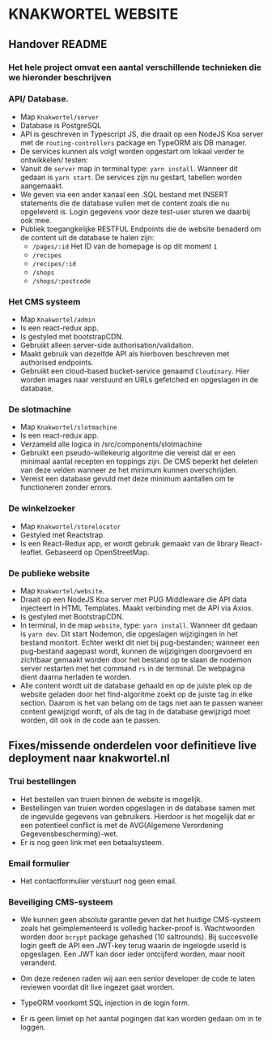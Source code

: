 # KNAKWORTEL WEBSITE

## Handover README

### Het hele project omvat een aantal verschillende technieken die we hieronder beschrijven

### API/ Database.
  - Map `Knakwortel/server`
  - Database is PostgreSQL 
  - API is geschreven in Typescript JS, die draait op een NodeJS Koa server met de `routing-controllers` package en TypeORM als DB manager.
  - De services kunnen als volgt worden opgestart om lokaal verder te ontwikkelen/ testen:
   - Vanuit de `server` map in terminal type: `yarn install`. Wanneer dit gedaan is `yarn start`. De services zijn nu gestart, tabellen worden aangemaakt. 
   - We geven via een ander kanaal een .SQL bestand met INSERT statements die de database vullen met de content zoals die nu opgeleverd is. Login gegevens voor deze test-user sturen we daarbij ook mee.
  - Publiek toegangkelijke RESTFUL Endpoints die de website benaderd om de content uit de database te halen zijn: 
    - `/pages/:id` Het ID van de homepage is op dit moment `1`
    - `/recipes`
    - `/recipes/:id`
    - `/shops`
    - `/shops/:postcode`
    
     
### Het CMS systeem
  - Map `Knakwortel/admin`
  - Is een react-redux app.
  - Is gestyled met bootstrapCDN.
  - Gebruikt alleen server-side authorisation/validation.
  - Maakt gebruik van dezelfde API als hierboven beschreven met authorised endpoints.
  - Gebruikt een cloud-based bucket-service genaamd `Cloudinary`. Hier worden images naar verstuurd en URLs gefetched en opgeslagen in de database.

### De slotmachine 
  - Map `Knakwortel/slotmachine`
  - Is een react-redux app.
  - Verzameld alle logica in /src/components/slotmachine
  - Gebruikt een pseudo-willekeurig algoritme die vereist dat er een minimaal aantal recepten en toppings zijn. De CMS beperkt het deleten van deze velden wanneer ze het minimum kunnen overschrijden.
  - Vereist een database gevuld met deze minimum aantallen om te functioneren zonder errors. 

### De winkelzoeker
  - Map `Knakwortel/storelocator`
  - Gestyled met Reactstrap. 
  - Is een React-Redux app, er wordt gebruik gemaakt van de library React-leaflet. Gebaseerd op OpenStreetMap. 


### De publieke website
- Map `Knakwortel/website`.
- Draait op een NodeJS Koa server met PUG Middleware die API data injecteert in HTML Templates. Maakt verbinding met de API via Axios.
- Is gestyled met BootstrapCDN.
- In terminal, in de map `website`, type: `yarn install`. Wanneer dit gedaan is `yarn dev`. Dit start Nodemon, die opgeslagen wijzigingen in het bestand monitort. Echter werkt dit niet bij pug-bestanden; wanneer een pug-bestand aagepast wordt, kunnen de wijzigingen doorgevoerd en zichtbaar gemaakt worden door het bestand op te slaan de nodemon server restarten met het command `rs` in de terminal. De webpagina dient daarna herladen te worden.
- Alle content wordt uit de database gehaald en op de juiste plek op de website geladen door het find-algoritme zoekt op de juiste tag in elke section. Daarom is het van belang om de tags niet aan te passen waneer content gewijzigd wordt, of als de tag in de database gewijzigd moet worden, dit ook in de code aan te passen. 

## Fixes/missende onderdelen voor definitieve live deployment naar knakwortel.nl

### Trui bestellingen
- Het bestellen van truien binnen de website is mogelijk. 
- Bestellingen van truien worden opgeslagen in de database samen met de ingevulde gegevens van gebruikers. Hierdoor is het mogelijk dat er een potentieel conflict is met de AVG(Algemene Verordening Gegevensbescherming)-wet. 
- Er is nog geen link met een betaalsysteem. 

### Email formulier
- Het contactformulier verstuurt nog geen email. 

### Beveiliging CMS-systeem
- We kunnen geen absolute garantie geven dat het huidige CMS-systeem zoals het geïmplementeerd is volledig hacker-proof is. Wachtwoorden worden door `bcrypt` package gehashed (10 saltrounds). Bij succesvolle login geeft de API een JWT-key terug waarin de ingelogde userId is opgeslagen. Een JWT kan door ieder ontcijferd worden, maar nooit veranderd. 
- Om deze redenen raden wij aan een senior developer de code te laten reviewen voordat dit live ingezet gaat worden.

- TypeORM voorkomt SQL injection in de login form.
- Er is geen limiet op het aantal pogingen dat kan worden gedaan om in te loggen.
